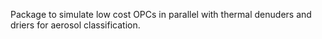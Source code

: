 Package to simulate low cost OPCs in parallel with thermal denuders and driers for aerosol classification.
